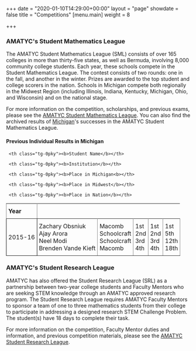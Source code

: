 +++
date = "2020-01-10T14:29:00+00:00"
layout = "page"
showdate = false
title = "Competitions"
[menu.main]
weight = 8

+++
### AMATYC's Student Mathematics League

The AMATYC Student Mathematics League (SML) consists of over 165 colleges in more than thirty-five states, as well as Bermuda, involving 8,000 community college students. Each year, these schools compete in the Student Mathematics League. The contest consists of two rounds: one in the fall, and another in the winter. Prizes are awarded to the top student and college scorers in the nation. Schools in Michigan compete both regionally in the Midwest Region (including Illinois, Indiana, Kentucky, Michigan, Ohio, and Wisconsin) and on the national stage.

For more information on the competition, scholarships, and previous exams, please see the [AMATYC Student Mathematics League](http://www.amatyc.org/?page=StudentMathLeague). You can also find the archived results of [Michigan](/uploads/SMLResultsUpdate9.20.15.pdf)'s successes in the AMATYC Student Mathematics League.</br>

#### Previous Individual Results in Michigan

<style type="text/css">

.tg  {border-collapse:collapse;border-spacing:0;}

.tg td{padding:10px 5px;border-style:solid;border-width:1px;overflow:hidden;word-break:normal;border-color:black;}

.tg th{font-weight:normal;padding:10px 5px;border-style:solid;border-width:1px;overflow:hidden;word-break:normal;border-color:black;}

.tg .tg-0pky{border-color:inherit;text-align:left;vertical-align:top}

</style>

<table class="tg">

<tr>
     <th class="tg-0pky"><b>Year</b></th>
     
     <th class="tg-0pky"><b>Student Name</b></th>
     
     <th class="tg-0pky"><b>Institution</b></th>
     
     <th class="tg-0pky"><b>Place in Michigan<b></th>
     
     <th class="tg-0pky"><b>Place in Midwest</b></th>
     
     <th class="tg-0pky"><b>Place in Nation</b></th>
</tr>

<tr>
    <td>2015-16</td>
    <td class="tg-0pky">Zachary Obsniuk <br> Ajay Arora <br> Neel Modi <br> Brenden Vande Kieft</td>
    <td class="tg-0pky">Macomb <br> Schoolcraft <br> Schoolcraft <br> Macomb</td>
    <td class="tg-0pky">1st <br> 2nd <br> 3rd <br> 4th</td>
    <td class="tg-0pky">1st <br> 2nd <br> 3rd <br> 4th</td>
    <td class="tg-0pky">1st <br> 5th <br> 12th <br> 18th</td>
    </tr>
    
</table>


### AMATYC's Student Research League

AMATYC has also offered the Student Research League (SRL) as a partnership between two-year college students and Faculty Mentors who are seeking STEM knowledge through an AMATYC approved research program. The Student Research League requires AMATYC Faculty Mentors to sponsor a team of one to three mathematics students from their college to participate in addressing a designed research STEM Challenge Problem. The student(s) have 18 days to complete their task.

For more information on the competition, Faculty Mentor duties and information, and previous competition materials, please see the [AMATYC Student Research League](https://amatyc.site-ym.com/page/StudentResLeague).
